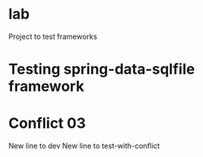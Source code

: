 # lab
Project to test frameworks

# Testing spring-data-sqlfile framework
# Conflict 03
New line to dev
New line to test-with-conflict